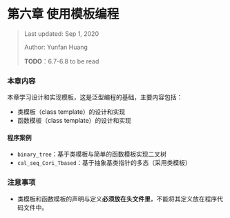 # 第六章 使用模板编程

> Last updated: Sep 1, 2020
>
> Author: Yunfan Huang
>
> **TODO**：6.7-6.8 to be read

### 本章内容

本章学习设计和实现模板，这是泛型编程的基础，主要内容包括：

* 类模板（class template）的设计和实现
* 函数模板（class template）的设计和实现

#### 程序案例

* `binary_tree`：基于类模板与简单的函数模板实现二叉树
* `cal_seq_Cori_Tbased`：基于抽象基类指针的多态（采用类模板）

### 注意事项

* 类模板和函数模板的声明与定义**必须放在头文件里**，不能将其定义放在程序代码文件中。